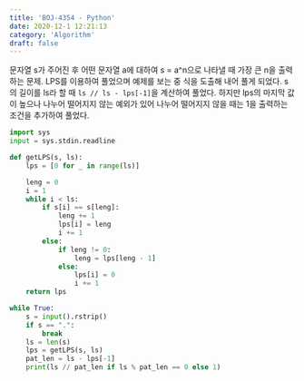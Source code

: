 ```yaml
---
title: 'BOJ-4354 - Python'
date: 2020-12-1 12:21:13
category: 'Algorithm'
draft: false
---
```

문자열 s가 주어진 후 어떤 문자열 a에 대하여 s = a^n으로 나타낼 때 가장 큰 n을 출력하는 문제. LPS를 이용하여 풀었으며 예제를 보는 중 식을 도출해 내어 풀게 되었다. s의 길이를 ls라 할 때 `ls // ls - lps[-1]`을 계산하여 풀었다. 하지만 lps의 마지막 값이 높으나 나누어 떨어지지 않는 예외가 있어 나누어 떨어지지 않을 때는 1을 출력하는 조건을 추가하여 풀었다.
```python
import sys
input = sys.stdin.readline

def getLPS(s, ls):
    lps = [0 for _ in range(ls)]

    leng = 0
    i = 1
    while i < ls:
        if s[i] == s[leng]:
            leng += 1
            lps[i] = leng
            i += 1
        else:
            if leng != 0:
                leng = lps[leng - 1]
            else:
                lps[i] = 0
                i += 1
    return lps

while True:
    s = input().rstrip()
    if s == ".":
        break
    ls = len(s)
    lps = getLPS(s, ls)
    pat_len = ls - lps[-1]
    print(ls // pat_len if ls % pat_len == 0 else 1)

```